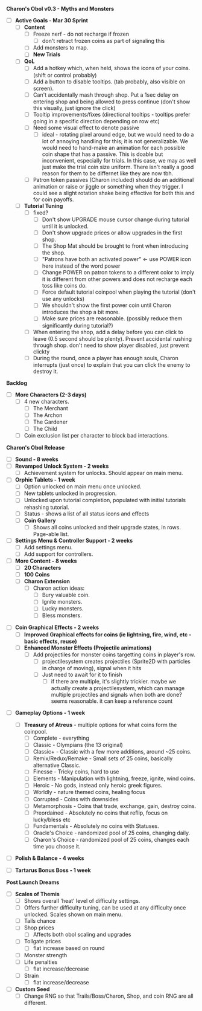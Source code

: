 **Charon's Obol v0.3 - Myths and Monsters**
- [ ] **Active Goals - Mar 30 Sprint**
	- [ ] **Content**
		- [ ] Freeze nerf - do not recharge if frozen
			- [ ] don't retract frozen coins as part of signaling this
		- [ ] Add monsters to map.
		- [ ] **New Trials**
	- [ ] **QoL**
		- [ ]  Add a hotkey which, when held, shows the icons of your coins. (shift or control probably)
		- [ ] Add a button to disable tooltips. (tab probably, also visible on screen).
		- [ ] Can't accidentally mash through shop. Put a 1sec delay on entering shop and being allowed to press continue (don't show this visually, just ignore the click)
		- [ ] Tooltip improvements/fixes (directional tooltips - tooltips prefer going in a specific direction depending on row etc)
		- [ ] Need some visual effect to denote passive
			- [ ] ideal - rotating pixel around edge, but we would need to do a lot of annoying handling for this; it is not generalizable. We would need to hand-make an animation for each possible coin shape that has a passive. This is doable but inconvenient, especially for trials. In this case, we may as well just make the trial coin size uniform. There isn't really a good reason for them to be differnet like they are now tbh.
		- [ ] Patron token passives (Charon included) should do an additional animation or raise or jiggle or something when they trigger. I could see a slight rotation shake being effective for both this and for coin payoffs.
	- [ ] **Tutorial Tuning**
		- [ ] fixed?
			- [ ] Don't show UPGRADE mouse cursor change during tutorial until it is unlocked.
			- [ ] Don't show upgrade prices or allow upgrades in the first shop.
			- [ ] The Shop Mat should be brought to front when introducing the shop.
			- [ ]  "Patrons have both an activated power" <- use POWER icon here instead of the word power
			- [ ] Change POWER on patron tokens to a different color to imply it is different from other powers and does not recharge each toss like coins do.
			- [ ] Force default tutorial coinpool when playing the tutorial (don't use any unlocks)
			- [ ] We shouldn't show the first power coin until Charon introduces the shop a bit more.
			- [ ] Make sure prices are reasonable. (possibly reduce them significantly during tutorial?)
		- [ ] When entering the shop, add a delay before you can click to leave (0.5 second should be plenty). Prevent accidental rushing through shop. don't need to show player disabled, just prevent clickty
		- [ ] During the round, once a player has enough souls, Charon interrupts (just once) to explain that you can click the enemy to destroy it.

**Backlog**
- [ ] **More Characters (2-3 days)**
	- [ ] 4 new characters.
		- [ ] The Merchant
		- [ ] The Archon
		- [ ] The Gardener
		- [ ] The Child
	- [ ] Coin exclusion list per character to block bad interactions.

**Charon's Obol Release**
- [ ] **Sound - 8 weeks**
- [ ] **Revamped Unlock System - 2 weeks**
	- [ ] Achievement system for unlocks. Should appear on main menu.
- [ ] **Orphic Tablets - 1 week**
	- [ ] Option unlocked on main menu once unlocked.
	- [ ] New tablets unlocked in progression.
	- [ ] Unlocked upon tutorial completion, populated with initial tutorials rehashing tutorial.
	- [ ] Status - shows a list of all status icons and effects
	- [ ] **Coin Gallery**
		- [ ] Shows all coins unlocked and their upgrade states, in rows. Page-able list.
- [ ] **Settings Menu & Controller Support - 2 weeks**
	- [ ] Add settings menu.
	- [ ] Add support for controllers.
- [ ] **More Content - 8 weeks**
	- [ ] **20 Characters**
	- [ ] **100 Coins**
	- [ ] **Charon Extension**
		- [ ] Charon action ideas:
			- [ ] Bury valuable coin.
			- [ ] Ignite monsters.
			- [ ] Lucky monsters.
			- [ ] Bless monsters.
* [ ] **Coin Graphical Effects - 2 weeks**
	- [ ] **Improved Graphical effects for coins (ie lightning, fire, wind, etc - basic effects, reuse)**
	- [ ] **Enhanced Monster Effects (Projectile animations)**
		- [ ] Add projectiles for monster coins targetting coins in player's row.
			- [ ] projectilesystem creates projectiles (Sprite2D with particles in charge of moving), signal when it hits
			- [ ] Just need to await for it to finish
				- [ ] if there are multiple, it's slightly trickier. maybe we actually create a projectilesystem, which can manage multiple projectiles and signals when both are done? seems reasonable. it can keep a reference count
- [ ] **Gameplay Options - 1 week**
	- [ ] **Treasury of Atreus** - multiple options for what coins form the coinpool.
		- [ ] Complete - everything
		- [ ] Classic - Olympians (the 13 original)
		- [ ] Classic+ - Classic with a few more additions, around ~25 coins.
		- [ ] Remix/Redux/Remake - Small sets of 25 coins, basically alternative Classic.
		- [ ] Finesse - Tricky coins, hard to use
		- [ ] Elements - Manipulation with lightning, freeze, ignite, wind coins.
		- [ ] Heroic - No gods, instead only heroic greek figures.
		- [ ] Worldly - nature themed coins, healing focus
		- [ ] Corrupted - Coins with downsides
		- [ ] Metamorphosis - Coins that trade, exchange, gain, destroy coins.
		- [ ] Preordained - Absolutely no coins that reflip, focus on lucky/bless etc
		- [ ] Fundamentals - Absolutely no coins with Statuses.
		- [ ] Oracle's Choice - randomized pool of 25 coins, changing daily.
		- [ ] Charon's Choice - randomized pool of 25 coins, changes each time you choose it.
- [ ] **Polish & Balance - 4 weeks**
- [ ] **Tartarus Bonus Boss - 1 week**




**Post Launch Dreams**
- [ ] **Scales of Themis**
	- [ ] Shows overall 'heat' level of difficulty settings.
	- [ ] Offers further difficulty tuning, can be used at any difficulty once unlocked. Scales shown on main menu.
	- [ ] Tails chance
	- [ ] Shop prices
		- [ ] Affects both obol scaling and upgrades
	- [ ] Tollgate prices
		- [ ] flat increase based on round
	- [ ] Monster strength
	- [ ] Life penalties
		- [ ] flat increase/decrease
	- [ ] Strain
		- [ ] flat increase/decrease
- [ ] **Custom Seed**
	- [ ] Change RNG so that Trails/Boss/Charon, Shop, and coin RNG are all different.